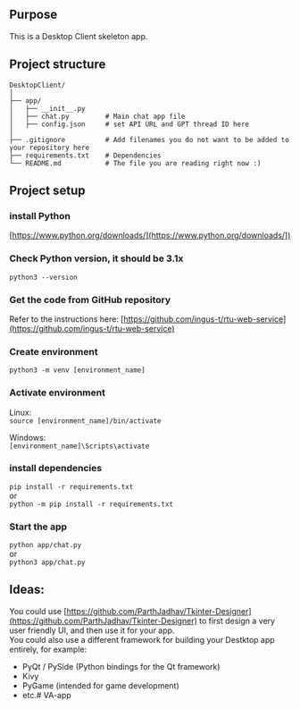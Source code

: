 ## Purpose
This is a Desktop Client skeleton app.

## Project structure

```
DesktopClient/
│
├── app/
│   ├── __init__.py
│   ├── chat.py         # Main chat app file
│   ├── config.json     # set API URL and GPT thread ID here
│
├── .gitignore          # Add filenames you do not want to be added to your repository here
├── requirements.txt    # Dependencies
└── README.md           # The file you are reading right now :)
```

## Project setup
### install Python
[https://www.python.org/downloads/](https://www.python.org/downloads/])

### Check Python version, it should be 3.1x
`python3 --version`

### Get the code from GitHub repository
Refer to the instructions here: [https://github.com/ingus-t/rtu-web-service](https://github.com/ingus-t/rtu-web-service)

### Create environment
`python3 -m venv [environment_name]`

### Activate environment
Linux:  
`source [environment_name]/bin/activate`

Windows:  
`[environment_name]\Scripts\activate`

### install dependencies
`pip install -r requirements.txt`  
or  
`python -m pip install -r requirements.txt`

### Start the app
`python app/chat.py`  
or  
`python3 app/chat.py`

## Ideas:
You could use [https://github.com/ParthJadhav/Tkinter-Designer](https://github.com/ParthJadhav/Tkinter-Designer) to first design a very user friendly UI, and then use it for your app.  
You could also use a different framework for building your Destktop app entirely, for example:
* PyQt / PySide (Python bindings for the Qt framework)
* Kivy
* PyGame (intended for game development)
* etc.#   V A - a p p  
 